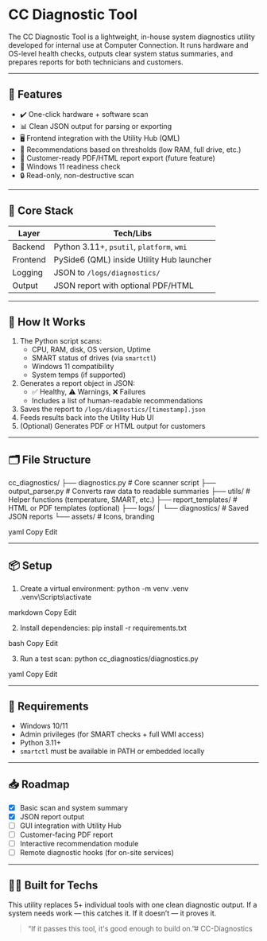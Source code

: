 # CC Diagnostic Tool

The CC Diagnostic Tool is a lightweight, in-house system diagnostics utility developed for internal use at Computer Connection. It runs hardware and OS-level health checks, outputs clear system status summaries, and prepares reports for both technicians and customers.

---

## 🔧 Features

- ✔️ One-click hardware + software scan
- 📊 Clean JSON output for parsing or exporting
- 🖥️ Frontend integration with the Utility Hub (QML)
- 🚨 Recommendations based on thresholds (low RAM, full drive, etc.)
- 🧾 Customer-ready PDF/HTML report export (future feature)
- 🧠 Windows 11 readiness check
- 🔒 Read-only, non-destructive scan

---

## 🧱 Core Stack

| Layer     | Tech/Libs                                 |
|-----------|--------------------------------------------|
| Backend   | Python 3.11+, `psutil`, `platform`, `wmi` |
| Frontend  | PySide6 (QML) inside Utility Hub launcher  |
| Logging   | JSON to `/logs/diagnostics/`               |
| Output    | JSON report with optional PDF/HTML         |

---

## 🚀 How It Works

1. The Python script scans:
   - CPU, RAM, disk, OS version, Uptime
   - SMART status of drives (via `smartctl`)
   - Windows 11 compatibility
   - System temps (if supported)
2. Generates a report object in JSON:
   - ✅ Healthy, ⚠️ Warnings, ❌ Failures
   - Includes a list of human-readable recommendations
3. Saves the report to `/logs/diagnostics/[timestamp].json`
4. Feeds results back into the Utility Hub UI
5. (Optional) Generates PDF or HTML output for customers

---

## 🗂 File Structure

cc_diagnostics/
├── diagnostics.py # Core scanner script
├── output_parser.py # Converts raw data to readable summaries
├── utils/ # Helper functions (temperature, SMART, etc.)
├── report_templates/ # HTML or PDF templates (optional)
├── logs/
│ └── diagnostics/ # Saved JSON reports
└── assets/ # Icons, branding

yaml
Copy
Edit

---

## 📦 Setup

1. Create a virtual environment:
python -m venv .venv
.venv\Scripts\activate

markdown
Copy
Edit

2. Install dependencies:
pip install -r requirements.txt

bash
Copy
Edit

3. Run a test scan:
python cc_diagnostics/diagnostics.py

yaml
Copy
Edit

---

## 📌 Requirements

- Windows 10/11
- Admin privileges (for SMART checks + full WMI access)
- Python 3.11+
- `smartctl` must be available in PATH or embedded locally

---

## 📥 Roadmap

- [x] Basic scan and system summary
- [x] JSON report output
- [ ] GUI integration with Utility Hub
- [ ] Customer-facing PDF report
- [ ] Interactive recommendation module
- [ ] Remote diagnostic hooks (for on-site services)

---

## 👨‍🔧 Built for Techs

This utility replaces 5+ individual tools with one clean diagnostic output. If a system needs work — this catches it. If it doesn’t — it proves it.

> “If it passes this tool, it's good enough to build on.”# CC-Diagnostics

